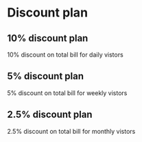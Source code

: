 # Discount plan 
## 10% discount plan
10% discount on total bill for daily vistors

## 5% discount plan
5% discount on total bill for weekly vistors

## 2.5% discount plan
2.5% discount on total bill for monthly vistors


